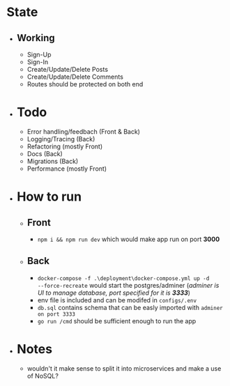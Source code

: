 # State

-   ## Working
    -   Sign-Up
    -   Sign-In
    -   Create/Update/Delete Posts
    -   Create/Update/Delete Comments
    -   Routes should be protected on both end
-   # Todo
    -   Error handling/feedbach (Front & Back)
    -   Logging/Tracing (Back)
    -   Refactoring (mostly Front)
    -   Docs (Back)
    -   Migrations (Back)
    -   Performance (mostly Front)
-   # How to run

    -   ## Front
        -   <code>npm i && npm run dev</code> which would make app run on port <b>3000</b>
    -   ## Back
        -   <code>docker-compose -f .\deployment\docker-compose.yml up -d --force-recreate</code> would start the postgres/adminer (<i>adminer is UI to manage database, port specified for it is <b>3333</b></i>)
        -   env file is included and can be modifed in <code>configs/.env</code>
        -   <code>db.sql</code> contains schema that can be easly imported with <code>adminer on port 3333</code>
        -   <code>go run /cmd</code> should be sufficient enough to run the app

-   # Notes
    -   wouldn't it make sense to split it into microservices and make a use of NoSQL?
